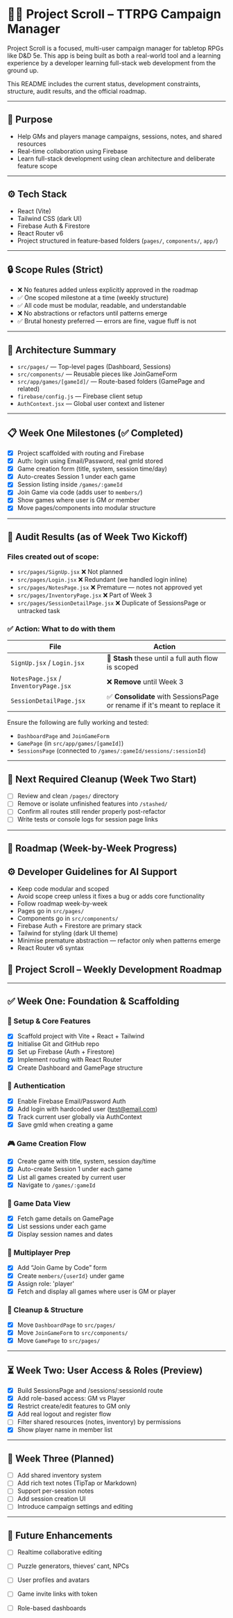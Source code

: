 
# 🧙‍♂️ Project Scroll – TTRPG Campaign Manager

Project Scroll is a focused, multi-user campaign manager for tabletop RPGs like D&D 5e. This app is being built as both a real-world tool and a learning experience by a developer learning full-stack web development from the ground up.

This README includes the current status, development constraints, structure, audit results, and the official roadmap.

---

## 🎯 Purpose

- Help GMs and players manage campaigns, sessions, notes, and shared resources
- Real-time collaboration using Firebase
- Learn full-stack development using clean architecture and deliberate feature scope

---

## ⚙️ Tech Stack

- React (Vite)
- Tailwind CSS (dark UI)
- Firebase Auth & Firestore
- React Router v6
- Project structured in feature-based folders (`pages/`, `components/`, `app/`)

---

## 🔒 Scope Rules (Strict)

- ❌ No features added unless explicitly approved in the roadmap
- ✅ One scoped milestone at a time (weekly structure)
- ✅ All code must be modular, readable, and understandable
- ❌ No abstractions or refactors until patterns emerge
- ✅ Brutal honesty preferred — errors are fine, vague fluff is not

---

## 🧱 Architecture Summary

- `src/pages/` — Top-level pages (Dashboard, Sessions)
- `src/components/` — Reusable pieces like JoinGameForm
- `src/app/games/[gameId]/` — Route-based folders (GamePage and related)
- `firebase/config.js` — Firebase client setup
- `AuthContext.jsx` — Global user context and listener

---

## 📋 Week One Milestones (✅ Completed)

- [x] Project scaffolded with routing and Firebase
- [x] Auth: login using Email/Password, real gmId stored
- [x] Game creation form (title, system, session time/day)
- [x] Auto-creates Session 1 under each game
- [x] Session listing inside `/games/:gameId`
- [x] Join Game via code (adds user to `members/`)
- [x] Show games where user is GM *or* member
- [x] Move pages/components into modular structure

---

## 🧨 Audit Results (as of Week Two Kickoff)

### Files created out of scope:

- `src/pages/SignUp.jsx` ❌ Not planned
- `src/pages/Login.jsx` ❌ Redundant (we handled login inline)
- `src/pages/NotesPage.jsx` ❌ Premature — notes not approved yet
- `src/pages/InventoryPage.jsx` ❌ Part of Week 3
- `src/pages/SessionDetailPage.jsx` ❌ Duplicate of SessionsPage or untracked task

### ✅ Action: What to do with them

| File | Action |
|------|--------|
| `SignUp.jsx` / `Login.jsx` | 🔁 **Stash** these until a full auth flow is scoped |
| `NotesPage.jsx` / `InventoryPage.jsx` | ❌ **Remove** until Week 3 |
| `SessionDetailPage.jsx` | ✅ **Consolidate** with SessionsPage or rename if it's meant to replace it |

Ensure the following are fully working and tested:
- `DashboardPage` and `JoinGameForm`
- `GamePage` (in `src/app/games/[gameId]`)
- `SessionsPage` (connected to `/games/:gameId/sessions/:sessionId`)

---

## 📌 Next Required Cleanup (Week Two Start)

- [ ] Review and clean `/pages/` directory
- [ ] Remove or isolate unfinished features into `/stashed/`
- [ ] Confirm all routes still render properly post-refactor
- [ ] Write tests or console logs for session page links

---

## 🚀 Roadmap (Week-by-Week Progress)

## ⚙️ Developer Guidelines for AI Support

- Keep code modular and scoped
- Avoid scope creep unless it fixes a bug or adds core functionality
- Follow roadmap week-by-week
- Pages go in `src/pages/`
- Components go in `src/components/`
- Firebase Auth + Firestore are primary stack
- Tailwind for styling (dark UI theme)
- Minimise premature abstraction — refactor only when patterns emerge
- React Router v6 syntax

## 📅 Project Scroll – Weekly Development Roadmap
---

## ✅ Week One: Foundation & Scaffolding

### 🧱 Setup & Core Features

- [x] Scaffold project with Vite + React + Tailwind
- [x] Initialise Git and GitHub repo
- [x] Set up Firebase (Auth + Firestore)
- [x] Implement routing with React Router
- [x] Create Dashboard and GamePage structure

### 🔐 Authentication

- [x] Enable Firebase Email/Password Auth
- [x] Add login with hardcoded user (test@email.com)
- [x] Track current user globally via AuthContext
- [x] Save gmId when creating a game

### 🎮 Game Creation Flow

- [x] Create game with title, system, session day/time
- [x] Auto-create Session 1 under each game
- [x] List all games created by current user
- [x] Navigate to `/games/:gameId`

### 🧭 Game Data View

- [x] Fetch game details on GamePage
- [x] List sessions under each game
- [x] Display session names and dates

### 👥 Multiplayer Prep

- [x] Add “Join Game by Code” form
- [x] Create `members/{userId}` under game
- [x] Assign role: 'player'
- [x] Fetch and display all games where user is GM or player

### 🧹 Cleanup & Structure

- [x] Move `DashboardPage` to `src/pages/`
- [x] Move `JoinGameForm` to `src/components/`
- [x] Move `GamePage` to `src/pages/`

---

## ⏳ Week Two: User Access & Roles (Preview)

- [x] Build SessionsPage and /sessions/:sessionId route
- [x] Add role-based access: GM vs Player
- [x] Restrict create/edit features to GM only
- [x] Add real logout and register flow
- [ ] Filter shared resources (notes, inventory) by permissions
- [x] Show player name in member list

---

## 🔮 Week Three (Planned)

- [ ] Add shared inventory system
- [ ] Add rich text notes (TipTap or Markdown)
- [ ] Support per-session notes
- [ ] Add session creation UI
- [ ] Introduce campaign settings and editing

---

## 📌 Future Enhancements

- [ ] Realtime collaborative editing
- [ ] Puzzle generators, thieves’ cant, NPCs
- [ ] User profiles and avatars
- [ ] Game invite links with token
- [ ] Role-based dashboards

